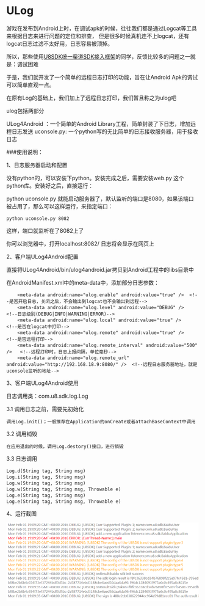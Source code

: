 # ULog

游戏在发布到Android上时，在调试apk的时候，往往我们都是通过Logcat等工具来根据日志来进行问题的定位和排查，
但是很多时候真机连不上logcat，还有logcat日志过滤不太好用，日志容易被顶掉。

所以，那些使用[U8SDK统一渠道SDK接入框架](http://www.uustory.com)的同学，反馈比较多的问题之一就是：调试困难

于是，我们就开发了一个简单的远程日志打印的功能，旨在让Android Apk的调试可以简单直观一点。

在原有Log的基础上，我们加上了远程日志打印，我们暂且称之为ulog吧

ulog包括两部分

ULog4Android ：一个简单的Android Library工程，简单封装了下日志，增加远程日志发送
uconsole.py: 一个python写的无比简单的日志接收服务器，用于接收日志


###使用说明：

1、日志服务器启动和配置

没有python的，可以安装下python。安装完成之后，需要安装web.py 这个python库。安装好之后，直接运行：

python uconsole.py 就能启动服务器了，默认监听的端口是8080，如果该端口被占用了，那么可以这样运行，来指定端口：
```
python uconsole.py 8082 
```
这样，端口就监听在了8082上了

你可以浏览器中，打开localhost:8082/ 日志将会显示在网页上


2、客户端ULog4Android配置

直接将ULog4Android/bin/ulog4android.jar拷贝到Android工程中的libs目录中

在AndroidManifest.xml中的meta-data中，添加部分日志参数：
```
    <meta-data android:name="ulog.enable" android:value="true" />  <!--是否开启日志，关闭之后，不会输出到logcat也不会输出到远程-->
    <meta-data android:name="ulog.level" android:value="DEBUG" />   <!--日志级别(DEBUG|INFO|WARNING|ERROR)-->
    <meta-data android:name="ulog.local" android:value="true" />    <!--是否在logcat中打印-->
    <meta-data android:name="ulog.remote" android:value="true" />   <!--是否远程打印-->
    <meta-data android:name="ulog.remote_interval" android:value="500" />   <!--远程打印时，日志上报间隔，单位毫秒-->
    <meta-data android:name="ulog.remote_url" android:value="http://192.168.18.9:8080/" />  <!--远程日志服务器地址，就是uconsole监听的地址-->
```

3、客户端ULog4Android使用

日志调用类：com.u8.sdk.log.Log

3.1 调用日志之前，需要先初始化
```
调用Log.init()；一般推荐在Application的onCreate或者attachBaseContext中调用
```
3.2 调用销毁 
```
在应用退出的时候，调用Log.destory()接口，进行销毁
```

3.3 日志调用
```
Log.d(String tag, String msg)
Log.i(String tag, String msg)
Log.w(String tag, String msg)
Log.w(String tag, String msg, Throwable e)
Log.e(String tag, String msg)
Log.e(String tag, String msg, Throwable e)
```

4、运行截图

![运行图片](images/rmlog.png)







